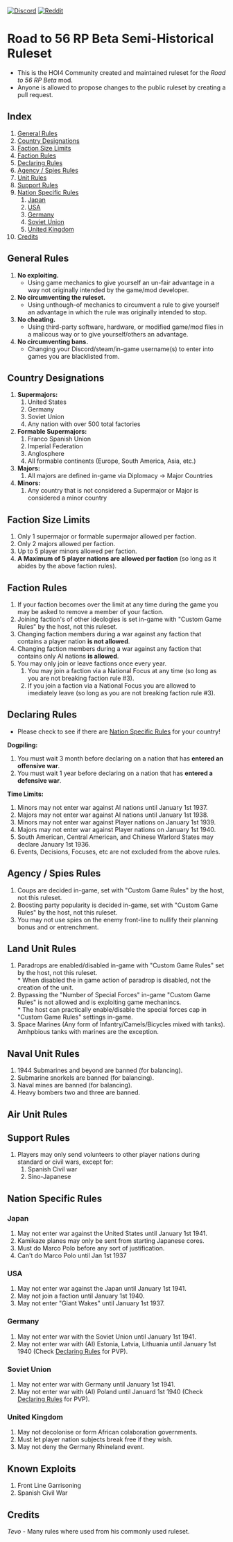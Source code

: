 [<img src="https://img.shields.io/discord/183787140671471616?label=Discord&logo=discord&style=social" alt="Discord"/>](https://discord.gg/hoi4)
[<img src="https://img.shields.io/reddit/subreddit-subscribers/Hearts_Of_Iron_IV_COM?label=Reddit&logo=reddit&logoColor=%23FF4500&style=social" alt="Reddit" >](https://www.reddit.com/r/Hearts_Of_Iron_IV_COM/)

# Road to 56 RP Beta Semi-Historical Ruleset
- This is the HOI4 Community created and maintained ruleset for the *Road to 56 RP Beta* mod.
- Anyone is allowed to propose changes to the public ruleset by creating a pull request.

## Index
1. [General Rules](#general-rules)  
1. [Country Designations](#country-designations)  
1. [Faction Size Limits](#faction-size-limits)  
1. [Faction Rules](#faction-rules)  
1. [Declaring Rules](#declaring-rules)  
1. [Agency / Spies Rules](#declaring-rules)  
1. [Unit Rules](#units-rules)  
1. [Support Rules](#support-rules)  
1. [Nation Specific Rules](#nation-specific-rules)  
   1. [Japan](#japan)
   1. [USA](#usa)  
   1. [Germany](#germany)  
   1. [Soviet Union](#soviet-union)  
   1. [United Kingdom](#united-kingdom)   
1. [Credits](#credits)

## General Rules
1. **No exploiting.**
   - Using game mechanics to give yourself an un-fair advantage in a way not originally intended by the game/mod developer.
2. **No circumventing the ruleset.**
   - Using unthough-of mechanics to circumvent a rule to give yourself an advantage in which the rule was originally intended to stop. 
3. **No cheating.**
   - Using third-party software, hardware, or modified game/mod files in a malicous way or to give yourself/others an advantage.
4. **No circumventing bans.**
   - Changing your Discord/steam/in-game username(s) to enter into games you are blacklisted from.

## Country Designations
1. **Supermajors:**
   1. United States
   1. Germany
   1. Soviet Union
   1. Any nation with over 500 total factories
1. **Formable Supermajors:**
   1. Franco Spanish Union
   1. Imperial Federation
   1. Anglosphere
   1. All formable continents (Europe, South America, Asia, etc.)
1. **Majors:**
   1. All majors are defined in-game via Diplomacy -> Major Countries
1. **Minors:**
   1. Any country that is not considered a Supermajor or Major is considered a minor country

## Faction Size Limits
1. Only 1 supermajor or formable supermajor allowed per faction.
1. Only 2 majors allowed per faction.
1. Up to 5 player minors allowed per faction.
1. **A Maximum of 5 player nations are allowed per faction** (so long as it abides by the above faction rules).

## Faction Rules
1. If your faction becomes over the limit at any time during the game you may be asked to remove a member of your faction.
1. Joining faction's of other ideologies is set in-game with "Custom Game Rules" by the host, not this ruleset.
1. Changing faction members during a war against any faction that contains a player nation **is not allowed**.
1. Changing faction members during a war against any faction that contains only AI nations **is allowed**.
1. You may only join or leave factions once every year.
   1. You may join a faction via a National Focus at any time (so long as you are not breaking faction rule #3).
   1. If you join a faction via a National Focus you are allowed to imediately leave (so long as you are not breaking faction rule #3).

## Declaring Rules
* Please check to see if there are [Nation Specific Rules](#nation-specific-rules) for your country!  

**Dogpiling:**
1. You must wait 3 month before declaring on a nation that has **entered an offensive war**.  
1. You must wait 1 year before declaring on a nation that has **entered a defensive war**.

**Time Limits:**
1. Minors may not enter war against AI nations until January 1st 1937.  
1. Majors may not enter war against AI nations until January 1st 1938.
1. Minors may not enter war against Player nations on January 1st 1939.
1. Majors may not enter war against Player nations on January 1st 1940.
1. South American, Central American, and Chinese Warlord States may declare January 1st 1936.
1. Events, Decisions, Focuses, etc are not excluded from the above rules.

## Agency / Spies Rules
1. Coups are decided in-game, set with "Custom Game Rules" by the host, not this ruleset.
1. Boosting party popularity is decided in-game, set with "Custom Game Rules" by the host, not this ruleset.
1. You may not use spies on the enemy front-line to nullify their planning bonus and or entrenchment.

## Land Unit Rules  
1. Paradrops are enabled/disabled in-game with "Custom Game Rules" set by the host, not this ruleset.  
    \* When disabled the in game action of paradrop is disabled, not the creation of the unit.
1. Bypassing the "Number of Special Forces" in-game "Custom Game Rules" is not allowed and is exploiting game mechanincs.  
    \* The host can practically enable/disable the special forces cap in "Custom Game Rules" settings in-game.  
1. Space Marines (Any form of Infantry/Camels/Bicycles mixed with tanks). Amhpbious tanks with marines are the exception.  

## Naval Unit Rules  
1. 1944 Submarines and beyond are banned (for balancing).
1. Submarine snorkels are banned (for balancing).
1. Naval mines are banned (for balancing).
1. Heavy bombers two and three are banned.  

## Air Unit Rules  

## Support Rules
1. Players may only send volunteers to other player nations during standard or civil wars, except for:
   1. Spanish Civil war
   1. Sino-Japanese

## Nation Specific Rules

### Japan
1. May not enter war against the United States until January 1st 1941.
2. Kamikaze planes may only be sent from starting Japanese cores.
3. Must do Marco Polo before any sort of justification.
4. Can't do Marco Polo until Jan 1st 1937


### USA
1. May not enter war against the Japan until January 1st 1941.
1. May not join a faction until January 1st 1940.
1. May not enter "Giant Wakes" until January 1st 1937.

### Germany
1. May not enter war with the Soviet Union until January 1st 1941.
1. May not enter war with (AI) Estonia, Latvia, Lithuania until January 1st 1940 (Check [Declaring Rules](#declaring-rules) for PVP).

### Soviet Union
1. May not enter war with Germany until January 1st 1941.
1. May not enter war with (AI) Poland until Januard 1st 1940 (Check [Declaring Rules](#declaring-rules) for PVP).

### United Kingdom
1. May not decolonise or form African colaboration governments.
2. Must let player nation subjects break free if they wish.
3. May not deny the Germany Rhineland event. 

## Known Exploits
1. Front Line Garrisoning
1. Spanish Civil War

## Credits
*Tevo* - Many rules where used from his commonly used ruleset.  
